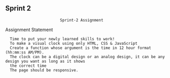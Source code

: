 ## Sprint 2

                            Sprint-2 Assignment
  Assignment Statement

      Time to put your newly learned skills to work!
      To make a visual clock using only HTML, CSS & JavaScript
      Create a function whose argument is the time in 12 hour format (hh:mm:ss AM/PM).
      The clock can be a digital design or an analog design, it can be any design you want as long as it shows
      the correct time
      The page should be responsive.
